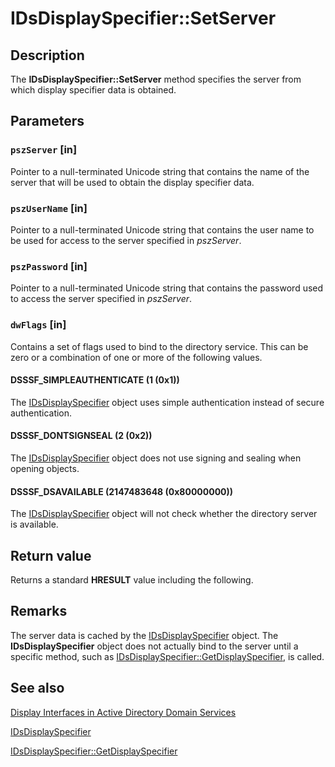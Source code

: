# IDsDisplaySpecifier::SetServer

## Description

The **IDsDisplaySpecifier::SetServer** method specifies the server from which display specifier data is obtained.

## Parameters

### `pszServer` [in]

Pointer to a null-terminated Unicode string that contains the name of the server that will be used to obtain the display specifier data.

### `pszUserName` [in]

Pointer to a null-terminated Unicode string that contains the user name to be used for access to the server specified in *pszServer*.

### `pszPassword` [in]

Pointer to a null-terminated Unicode string that contains the password used to access the server specified in *pszServer*.

### `dwFlags` [in]

Contains a set of flags used to bind to the directory service. This can be zero or a combination of one or more of the following values.

#### DSSSF_SIMPLEAUTHENTICATE (1 (0x1))

The [IDsDisplaySpecifier](https://learn.microsoft.com/windows/desktop/api/dsclient/nn-dsclient-idsdisplayspecifier) object uses simple authentication instead of secure authentication.

#### DSSSF_DONTSIGNSEAL (2 (0x2))

The [IDsDisplaySpecifier](https://learn.microsoft.com/windows/desktop/api/dsclient/nn-dsclient-idsdisplayspecifier) object does not use signing and sealing when opening objects.

#### DSSSF_DSAVAILABLE (2147483648 (0x80000000))

The [IDsDisplaySpecifier](https://learn.microsoft.com/windows/desktop/api/dsclient/nn-dsclient-idsdisplayspecifier) object will not check whether the directory server is available.

## Return value

Returns a standard **HRESULT** value including the following.

## Remarks

The server data is cached by the [IDsDisplaySpecifier](https://learn.microsoft.com/windows/desktop/api/dsclient/nn-dsclient-idsdisplayspecifier) object. The **IDsDisplaySpecifier** object does not actually bind to the server until a specific method, such as [IDsDisplaySpecifier::GetDisplaySpecifier](https://learn.microsoft.com/windows/desktop/api/dsclient/nf-dsclient-idsdisplayspecifier-getdisplayspecifier), is called.

## See also

[Display Interfaces in Active Directory Domain Services](https://learn.microsoft.com/windows/desktop/AD/display-interfaces-in-active-directory-domain-services)

[IDsDisplaySpecifier](https://learn.microsoft.com/windows/desktop/api/dsclient/nn-dsclient-idsdisplayspecifier)

[IDsDisplaySpecifier::GetDisplaySpecifier](https://learn.microsoft.com/windows/desktop/api/dsclient/nf-dsclient-idsdisplayspecifier-getdisplayspecifier)